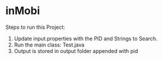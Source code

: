 # inMobi
Steps to run this Project:
1. Update input.properties with the PID and Strings to Search.
2. Run the main class: Test.java
3. Output is stored in output folder appended with pid
